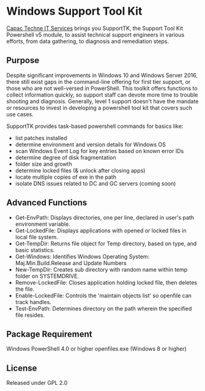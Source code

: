 Windows Support Tool Kit
========================

[Capac Techne IT Services](https://www.facebook.com/pg/Capac-Techne-Servicios-Informatico-253256362049018) brings you SupportTK, the Support Tool Kit Powershell v5 module, to assist technical support engineers in various efforts, from data gathering, to diagnosis and remediation steps. 

Purpose
-------

Despite significant improvements in Windows 10 and Windows Server 2016, there still exist gaps in the command-line offering for first tier support, or those who are not well-versed in PowerShell. 
This toolkit offers functions to collect information quickly, so support staff can devote more time to trouble shooting and diagnosis. Generally, level 1 support doesn't have the mandate or resources to invest in developing a powershell tool kit that covers such use cases. 

SupportTK provides task-based powershell commands for basics like:

- list patches installed
- determine environment and version details for Windows OS
- scan Windows Event Log for key entries based on known error IDs 
- determine degree of disk fragmentation
- folder size and growth
- determine locked files (& unlock after closing apps)
- locate multiple copies of exe in the path
- isolate DNS issues related to DC and GC servers (coming soon)



Advanced Functions
------------------

- Get-EnvPath: Displays directories, one per line, declared in user's path environment variable.
- Get-LockedFile: Displays applications with opened or locked files in local file system.
- Get-TempDir: Returns file object for Temp directory, based on type, and basic statistics.
- Get-Windows: Identifies Windows Operating System: Maj.Min.Build.Release and Update Numbers
- New-TempDir: Creates sub directory with random name within temp folder on SYSTEMDRIVE.
- Remove-LockedFile: Closes application holding locked file, then deletes the file.
- Enable-LockedFile: Controls the 'maintain objects list' so openfile can track handles.
- Test-EnvPath: Determines directory on the path wherein the specified file resides.


Package Requirement
-------------------

Windows PowerShell 4.0 or higher
openfiles.exe (Windows 8 or higher)


License
-------

Released under GPL 2.0





